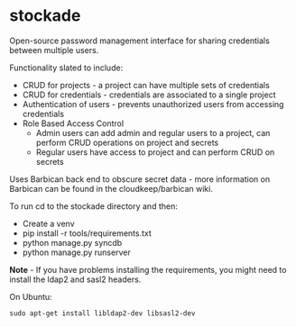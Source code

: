 stockade
========
Open-source password management interface for sharing credentials between multiple users.

Functionality slated to include:
* CRUD for projects - a project can have multiple sets of credentials
* CRUD for credentials - credentials are associated to a single project
* Authentication of users - prevents unauthorized users from accessing credentials
* Role Based Access Control
  * Admin users can add admin and regular users to a project, can perform CRUD operations on project and secrets
  * Regular users have access to project and can perform CRUD on secrets
  
Uses Barbican back end to obscure secret data - more information on Barbican can be found in the cloudkeep/barbican wiki.

To run cd to the stockade directory and then:

* Create a venv
* pip install -r tools/requirements.txt
* python manage.py syncdb
* python manage.py runserver


**Note** - If you have problems installing the requirements, you might need to install the ldap2 and sasl2 headers.

On Ubuntu:

```
sudo apt-get install libldap2-dev libsasl2-dev
```
